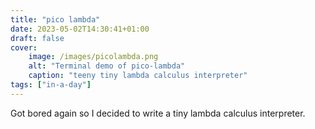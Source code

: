 ```yaml
---
title: "pico lambda"
date: 2023-05-02T14:30:41+01:00
draft: false
cover:
    image: /images/picolambda.png
    alt: "Terminal demo of pico-lambda"
    caption: "teeny tiny lambda calculus interpreter"
tags: ["in-a-day"]
---
```


Got bored again so I decided to write a tiny lambda calculus interpreter.